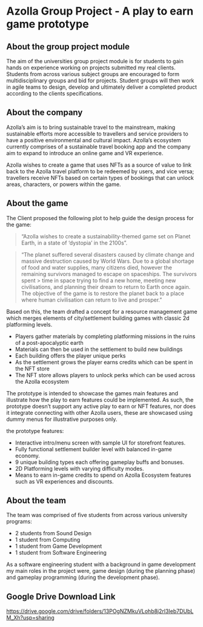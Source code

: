 # Azolla Group Project - A play to earn game prototype

## About the group project module
The aim of the universities group project module is for students to gain hands on experience working on projects submitted my real clients. Students from across various subject groups are encouraged to form multidisciplinary groups and bid for projects. Student groups will then work in agile teams to design, develop and ultimately deliver a completed product according to the clients specifications. 

## About the company
Azolla’s aim is to bring sustainable travel to the mainstream, making sustainable efforts more accessible to travellers and service providers to have a positive environmental and cultural impact. Azolla’s ecosystem currently comprises of a sustainable travel booking app and the company aim to expand to introduce an online game and VR experience.

Azolla wishes to create a game that uses NFTs as a source of value to link back to the Azolla travel platform to be redeemed by users, and vice versa; travellers receive NFTs based on certain types of bookings that can unlock areas, characters, or powers within the game. 

## About the game

The Client proposed the following plot to help guide the design process for the game:

> “Azolla wishes to create a sustainability-themed game set on Planet Earth, in a state of ‘dystopia’ in the 2100s”.

> “The planet suffered several disasters caused by climate change and massive destruction caused by World Wars. Due to a global shortage of food and water supplies, many citizens died, however the remaining survivors managed to escape on spaceships. The survivors spent > time in space trying to find a new home, meeting new civilisations, and planning their dream to return to Earth once again. The objective of the game is to restore the planet back to a place where human civilisation can return to live and prosper.”

Based on this, the team drafted a concept for a resource management game which merges elements of city/settlement building games with classic 2d platforming levels. 

* Players gather materials by completing platforming missions in the ruins of a post-apocalyptic earth
* Materials can then be used in the settlement to build new buildings
* Each building offers the player unique perks 
* As the settlement grows the player earns credits which can be spent in the NFT store
* The NFT store allows players to unlock perks which can be used across the Azolla ecosystem

The prototype is intended to showcase the games main features and illustrate how the play to earn features could be implemented. As such, the prototype doesn’t support any active play to earn or NFT features, nor does it integrate connecting with other Azolla users, these are showcased using dummy menus for illustrative purposes only. 

the prototype features:

* Interactive intro/menu screen with sample UI for storefront features.
* Fully functional settlement builder level with balanced in-game economy.
* 9 unique building types each offering gameplay buffs and bonuses. 
* 2D Platforming levels with varying difficulty modes.
* Means to earn in-game credits to spend on Azolla Ecosystem features such as VR experiences and discounts. 

## About the team

The team was comprised of five students from across various university programs:
* 2 students from Sound Design
* 1 student from Computing
* 1 student from Game Development
* 1 student from Software Engineering

As a software engineering student with a background in game development my main roles in the project were, game design (during the planning phase) and gameplay programming (during the development phase).

## Google Drive Download Link

https://drive.google.com/drive/folders/13POgNZMkuVLohb8j2rl3Ieb7DUbLM_Xh?usp=sharing

